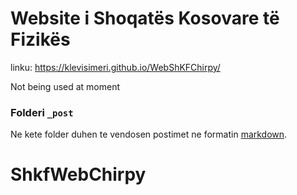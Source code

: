 # Website i Shoqatës Kosovare të Fizikës

linku: https://klevisimeri.github.io/WebShKFChirpy/

Not being used at moment

### Folderi `_post` 
Ne kete folder duhen te vendosen postimet ne formatin [markdown](https://www.markdownguide.org/).

# ShkfWebChirpy
